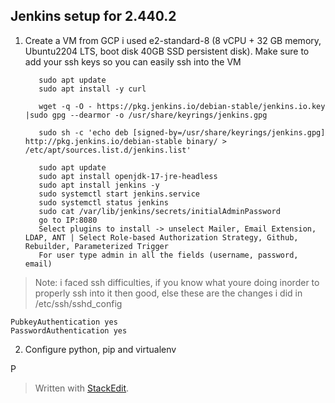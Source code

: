 
## Jenkins setup for 2.440.2

 1. Create a VM from GCP i used e2-standard-8 (8 vCPU + 32 GB memory, Ubuntu2204 LTS, boot disk 40GB SSD persistent disk). Make sure to add your ssh keys so you can easily ssh into the VM
 

           sudo apt update
           sudo apt install -y curl
           
           wget -q -O - https://pkg.jenkins.io/debian-stable/jenkins.io.key |sudo gpg --dearmor -o /usr/share/keyrings/jenkins.gpg
           
           sudo sh -c 'echo deb [signed-by=/usr/share/keyrings/jenkins.gpg] http://pkg.jenkins.io/debian-stable binary/ > /etc/apt/sources.list.d/jenkins.list'
           
           sudo apt update
           sudo apt install openjdk-17-jre-headless
           sudo apt install jenkins -y
           sudo systemctl start jenkins.service
           sudo systemctl status jenkins
           sudo cat /var/lib/jenkins/secrets/initialAdminPassword
           go to IP:8080
           Select plugins to install -> unselect Mailer, Email Extension, LDAP, ANT | Select Role-based Authorization Strategy, Github, Rebuilder, Parameterized Trigger
           For user type admin in all the fields (username, password, email)

> Note: i faced ssh difficulties, if you know what youre doing inorder to properly ssh into it then good, else  these are the changes i did in /etc/ssh/sshd_config

    PubkeyAuthentication yes
    PasswordAuthentication yes


 2. Configure python, pip and virtualenv

P



> Written with [StackEdit](https://stackedit.io/).

<!--stackedit_data:
eyJoaXN0b3J5IjpbLTE5OTg1MjEwNTIsLTQzNzM1NTQ5MiwtMj
EzMjY4OTU2NywyMDI0NjM0ODgwLC0yNzM0NTY4NTcsLTYwMDM3
MTg1NywtMzA2ODc4OTQzLDgzNTE3NDI5NywyNjg1MTgxODYsNj
AyNjQ2ODk3LC0xODUyMDk5MDk0LC00NzI2MzUwMywyNTEzNzg4
OTddfQ==
-->